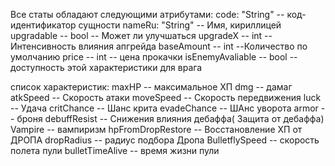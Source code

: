 Все статы обладают следующими атрибутами:
code: "String" -- код-идентификатор сущности
nameRu: "String" -- Имя, кириллицей
upgradable -- bool -- Может ли улучшаться
upgradeX -- int -- Интенсивность влияния апгрейда
baseAmount -- int --Количество по умолчанию
price -- int -- цена прокачки
isEnemyAvaliable -- bool -- доступность этой характеристики для врага

список характеристик:
maxHP -- максимальное ХП
dmg -- дамаг
atkSpeed -- Скорость атаки
moveSpeed -- Скорость передвижения
luck -- Удача
critChance -- Шанс крита
evadeChance -- ШАнс уворота
armor -- броня
debuffResist -- Снижения влияния дебаффа( Защита от дебаффа)
Vampire -- вампиризм
hpFromDropRestore -- Восстановление ХП от ДРОПА
dropRadius -- радиус подбора Дропа
BulletflySpeed -- скорость полета пули
bulletTimeAlive -- время жизни пули

